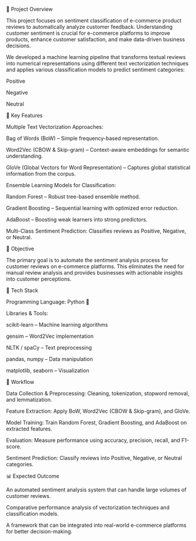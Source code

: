 📌 Project Overview

This project focuses on sentiment classification of e-commerce product reviews to automatically analyze customer feedback. Understanding customer sentiment is crucial for e-commerce platforms to improve products, enhance customer satisfaction, and make data-driven business decisions.

We developed a machine learning pipeline that transforms textual reviews into numerical representations using different text vectorization techniques and applies various classification models to predict sentiment categories:

Positive

Negative

Neutral

🔑 Key Features

Multiple Text Vectorization Approaches:

Bag of Words (BoW) – Simple frequency-based representation.

Word2Vec (CBOW & Skip-gram) – Context-aware embeddings for semantic understanding.

GloVe (Global Vectors for Word Representation) – Captures global statistical information from the corpus.

Ensemble Learning Models for Classification:

Random Forest – Robust tree-based ensemble method.

Gradient Boosting – Sequential learning with optimized error reduction.

AdaBoost – Boosting weak learners into strong predictors.

Multi-Class Sentiment Prediction: Classifies reviews as Positive, Negative, or Neutral.

🎯 Objective

The primary goal is to automate the sentiment analysis process for customer reviews on e-commerce platforms. This eliminates the need for manual review analysis and provides businesses with actionable insights into customer perceptions.

🧠 Tech Stack

Programming Language: Python 🐍

Libraries & Tools:

scikit-learn – Machine learning algorithms

gensim – Word2Vec implementation

NLTK / spaCy – Text preprocessing

pandas, numpy – Data manipulation

matplotlib, seaborn – Visualization

🚀 Workflow

Data Collection & Preprocessing: Cleaning, tokenization, stopword removal, and lemmatization.

Feature Extraction: Apply BoW, Word2Vec (CBOW & Skip-gram), and GloVe.

Model Training: Train Random Forest, Gradient Boosting, and AdaBoost on extracted features.

Evaluation: Measure performance using accuracy, precision, recall, and F1-score.

Sentiment Prediction: Classify reviews into Positive, Negative, or Neutral categories.

📊 Expected Outcome

An automated sentiment analysis system that can handle large volumes of customer reviews.

Comparative performance analysis of vectorization techniques and classification models.

A framework that can be integrated into real-world e-commerce platforms for better decision-making.
